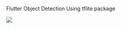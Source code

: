 Flutter Object Detection Using tflite package

<a href="https://telegra.ph/file/642d82dee1e0719ef2973.jpg"><img src="image destination"></a>
